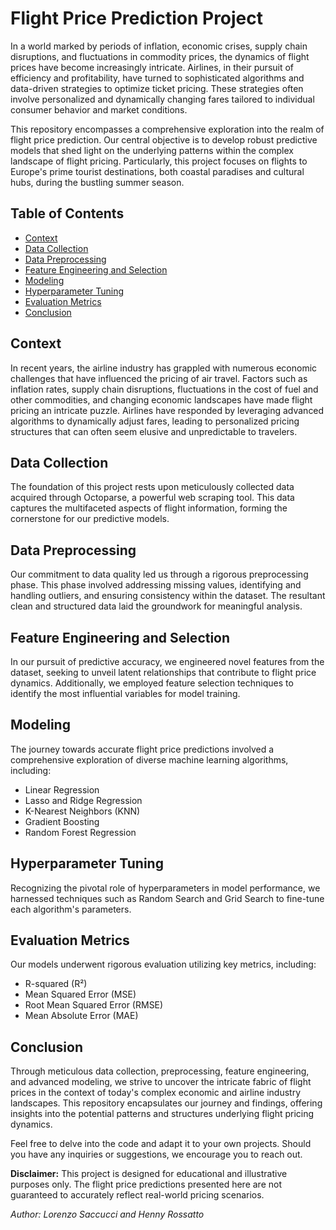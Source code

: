 # Flight Price Prediction Project

In a world marked by periods of inflation, economic crises, supply chain disruptions, and fluctuations in commodity prices, the dynamics of flight prices have become increasingly intricate. Airlines, in their pursuit of efficiency and profitability, have turned to sophisticated algorithms and data-driven strategies to optimize ticket pricing. These strategies often involve personalized and dynamically changing fares tailored to individual consumer behavior and market conditions.

This repository encompasses a comprehensive exploration into the realm of flight price prediction. Our central objective is to develop robust predictive models that shed light on the underlying patterns within the complex landscape of flight pricing. Particularly, this project focuses on flights to Europe's prime tourist destinations, both coastal paradises and cultural hubs, during the bustling summer season.

## Table of Contents
- [Context](#context)
- [Data Collection](#data-collection)
- [Data Preprocessing](#data-preprocessing)
- [Feature Engineering and Selection](#feature-engineering-and-selection)
- [Modeling](#modeling)
- [Hyperparameter Tuning](#hyperparameter-tuning)
- [Evaluation Metrics](#evaluation-metrics)
- [Conclusion](#conclusion)

## Context
In recent years, the airline industry has grappled with numerous economic challenges that have influenced the pricing of air travel. Factors such as inflation rates, supply chain disruptions, fluctuations in the cost of fuel and other commodities, and changing economic landscapes have made flight pricing an intricate puzzle. Airlines have responded by leveraging advanced algorithms to dynamically adjust fares, leading to personalized pricing structures that can often seem elusive and unpredictable to travelers.

## Data Collection
The foundation of this project rests upon meticulously collected data acquired through Octoparse, a powerful web scraping tool. This data captures the multifaceted aspects of flight information, forming the cornerstone for our predictive models.

## Data Preprocessing
Our commitment to data quality led us through a rigorous preprocessing phase. This phase involved addressing missing values, identifying and handling outliers, and ensuring consistency within the dataset. The resultant clean and structured data laid the groundwork for meaningful analysis.

## Feature Engineering and Selection
In our pursuit of predictive accuracy, we engineered novel features from the dataset, seeking to unveil latent relationships that contribute to flight price dynamics. Additionally, we employed feature selection techniques to identify the most influential variables for model training.

## Modeling
The journey towards accurate flight price predictions involved a comprehensive exploration of diverse machine learning algorithms, including:
- Linear Regression
- Lasso and Ridge Regression
- K-Nearest Neighbors (KNN)
- Gradient Boosting
- Random Forest Regression

## Hyperparameter Tuning
Recognizing the pivotal role of hyperparameters in model performance, we harnessed techniques such as Random Search and Grid Search to fine-tune each algorithm's parameters.

## Evaluation Metrics
Our models underwent rigorous evaluation utilizing key metrics, including:
- R-squared (R²)
- Mean Squared Error (MSE)
- Root Mean Squared Error (RMSE)
- Mean Absolute Error (MAE)

## Conclusion
Through meticulous data collection, preprocessing, feature engineering, and advanced modeling, we strive to uncover the intricate fabric of flight prices in the context of today's complex economic and airline industry landscapes. This repository encapsulates our journey and findings, offering insights into the potential patterns and structures underlying flight pricing dynamics.

Feel free to delve into the code and adapt it to your own projects. Should you have any inquiries or suggestions, we encourage you to reach out.

**Disclaimer:** This project is designed for educational and illustrative purposes only. The flight price predictions presented here are not guaranteed to accurately reflect real-world pricing scenarios.

*Author: Lorenzo Saccucci and Henny Rossatto*

 
